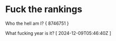 # Fuck the rankings

Who the hell am I?
{ 8746751 }

What fucking year is it?
[ 2024-12-09T05:46:40Z ]
